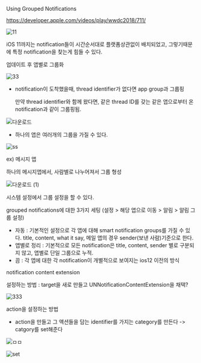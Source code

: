 Using Grouped Notifications

https://developer.apple.com/videos/play/wwdc2018/711/








![11](https://user-images.githubusercontent.com/111475243/191216759-526ca3fe-6063-41d6-8864-ffaece06dfce.jpeg)

iOS 11까지는 notification들이 시간순서대로 플랫폼상관없이 배치되었고,  그렇기때문에 특정 notification을 찾는게 힘들 수 있다. 

업데이트 후 앱별로 그룹화

![33](https://user-images.githubusercontent.com/111475243/191217790-5d469cb7-f399-4af9-80c0-196dea5f6eab.jpeg)




- notification이 도착했을때, thread identifier가 없다면 app group과 그룹핑

  만약 thread identifier와 함께 왔다면, 같은 thread ID를 갖는 같은 앱으로부터 온 notification과 같이 그룹핑됨.

![다운로드](https://user-images.githubusercontent.com/111475243/191398443-ef754ee8-ade2-40e8-b4ea-ac11814a1d9a.jpeg)


- 하나의 앱은 여러개의 그룹을 가질 수 있다.

![ss](https://user-images.githubusercontent.com/111475243/191398768-7f70490b-5d12-466e-ad7e-e6b48ea1b900.jpeg)


ex) 메시지 앱

하나의 메시지앱에서, 사람별로 나누어져서 그룹 형성


![다운로드 (1)](https://user-images.githubusercontent.com/111475243/191399029-b0baef96-1975-4223-a48b-437b9486a249.jpeg)


시스템 설정에서 그룹 설정을 할 수 있다.

grouped notifications에 대한 3가지 세팅 (설정 > 해당 앱으로 이동 > 알림 > 알림 그룹 설정)

- 자동 : 기본적인 설정으로 각 앱에 대해 smart notification groups를 가질 수 있다. title, content, what it say, 메일 앱의 경우 sender(보낸 사람)기준으로 한다.
- 앱별로 정리 : 기본적으로 모든 notification은 title, content, sender 별로 구분되지 않고, 앱별로 단일 그룹으로 누적.
- 끔 : 각 앱에 대한 각 notification이 개별적으로 보여지는 ios12 이전의 방식


notification content extension

설정하는 방법 : target을 새로 만들고 UNNotificationContentExtension을 채택?

![333](https://user-images.githubusercontent.com/111475243/191634797-4e733a15-83b5-458d-90ea-49c1d6a928dc.jpeg)




action을 설정하는 방법

- action을 만들고 그 액션들을 담는 identifier를 가지는 category를 만든다 -> catgory를 set해준다

![ㅁㅁ](https://user-images.githubusercontent.com/111475243/191634954-34ce1d27-ccbf-4014-b2b0-89a35bc7f423.jpeg)

![set](https://user-images.githubusercontent.com/111475243/191635092-378b406c-e916-42b0-bd4a-8d081143391a.jpeg)



